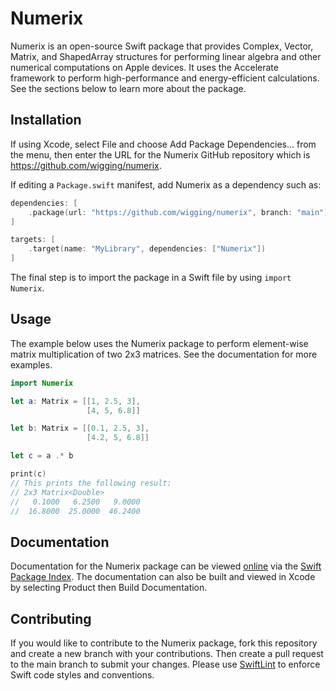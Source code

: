 # Numerix

Numerix is an open-source Swift package that provides Complex, Vector, Matrix, and ShapedArray structures for performing linear algebra and other numerical computations on Apple devices. It uses the Accelerate framework to perform high-performance and energy-efficient calculations. See the sections below to learn more about the package.

## Installation

If using Xcode, select File and choose Add Package Dependencies... from the menu, then enter the URL for the Numerix GitHub repository which is <https://github.com/wigging/numerix>.

If editing a `Package.swift` manifest, add Numerix as a dependency such as:

```swift
dependencies: [
    .package(url: "https://github.com/wigging/numerix", branch: "main")
]

targets: [
    .target(name: "MyLibrary", dependencies: ["Numerix"])
]
```

The final step is to import the package in a Swift file by using `import Numerix`.

## Usage

The example below uses the Numerix package to perform element-wise matrix multiplication of two 2x3 matrices. See the documentation for more examples.

```swift
import Numerix

let a: Matrix = [[1, 2.5, 3],
                 [4, 5, 6.8]]

let b: Matrix = [[0.1, 2.5, 3],
                 [4.2, 5, 6.8]]

let c = a .* b

print(c)
// This prints the following result:
// 2x3 Matrix<Double>
//   0.1000   6.2500   9.0000
//  16.8000  25.0000  46.2400
```

## Documentation

Documentation for the Numerix package can be viewed [online](https://apple.com) via the [Swift Package Index](https://swiftpackageindex.com). The documentation can also be built and viewed in Xcode by selecting Product then Build Documentation.

## Contributing

If you would like to contribute to the Numerix package, fork this repository and create a new branch with your contributions. Then create a pull request to the main branch to submit your changes. Please use [SwiftLint](https://github.com/realm/SwiftLint) to enforce Swift code styles and conventions.
